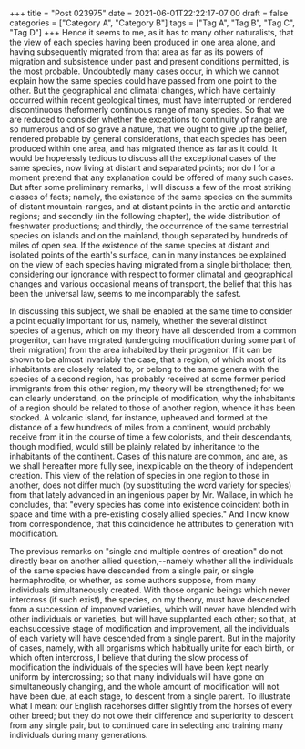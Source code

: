 +++
title = "Post 023975"
date = 2021-06-01T22:22:17-07:00
draft = false
categories = ["Category A", "Category B"]
tags = ["Tag A", "Tag B", "Tag C", "Tag D"]
+++
Hence it seems to me, as it has to many other naturalists, that the view of each species having been produced in one area alone, and having subsequently migrated from that area as far as its powers of migration and subsistence under past and present conditions permitted, is the most probable. Undoubtedly many cases occur, in which we cannot explain how the same species could have passed from one point to the other. But the geographical and climatal changes, which have certainly occurred within recent geological times, must have interrupted or rendered discontinuous theformerly continuous range of many species. So that we are reduced to consider whether the exceptions to continuity of range are so numerous and of so grave a nature, that we ought to give up the belief, rendered probable by general considerations, that each species has been produced within one area, and has migrated thence as far as it could. It would be hopelessly tedious to discuss all the exceptional cases of the same species, now living at distant and separated points; nor do I for a moment pretend that any explanation could be offered of many such cases. But after some preliminary remarks, I will discuss a few of the most striking classes of facts; namely, the existence of the same species on the summits of distant mountain-ranges, and at distant points in the arctic and antarctic regions; and secondly (in the following chapter), the wide distribution of freshwater productions; and thirdly, the occurrence of the same terrestrial species on islands and on the mainland, though separated by hundreds of miles of open sea. If the existence of the same species at distant and isolated points of the earth's surface, can in many instances be explained on the view of each species having migrated from a single birthplace; then, considering our ignorance with respect to former climatal and geographical changes and various occasional means of transport, the belief that this has been the universal law, seems to me incomparably the safest.

In discussing this subject, we shall be enabled at the same time to consider a point equally important for us, namely, whether the several distinct species of a genus, which on my theory have all descended from a common progenitor, can have migrated (undergoing modification during some part of their migration) from the area inhabited by their progenitor. If it can be shown to be almost invariably the case, that a region, of which most of its inhabitants are closely related to, or belong to the same genera with the species of a second region, has probably received at some former period immigrants from this other region, my theory will be strengthened; for we can clearly understand, on the principle of modification, why the inhabitants of a region should be related to those of another region, whence it has been stocked. A volcanic island, for instance, upheaved and formed at the distance of a few hundreds of miles from a continent, would probably receive from it in the course of time a few colonists, and their descendants, though modified, would still be plainly related by inheritance to the inhabitants of the continent. Cases of this nature are common, and are, as we shall hereafter more fully see, inexplicable on the theory of independent creation. This view of the relation of species in one region to those in another, does not differ much (by substituting the word variety for species) from that lately advanced in an ingenious paper by Mr. Wallace, in which he concludes, that "every species has come into existence coincident both in space and time with a pre-existing closely allied species." And I now know from correspondence, that this coincidence he attributes to generation with modification.

The previous remarks on "single and multiple centres of creation" do not directly bear on another allied question,--namely whether all the individuals of the same species have descended from a single pair, or single hermaphrodite, or whether, as some authors suppose, from many individuals simultaneously created. With those organic beings which never intercross (if such exist), the species, on my theory, must have descended from a succession of improved varieties, which will never have blended with other individuals or varieties, but will have supplanted each other; so that, at eachsuccessive stage of modification and improvement, all the individuals of each variety will have descended from a single parent. But in the majority of cases, namely, with all organisms which habitually unite for each birth, or which often intercross, I believe that during the slow process of modification the individuals of the species will have been kept nearly uniform by intercrossing; so that many individuals will have gone on simultaneously changing, and the whole amount of modification will not have been due, at each stage, to descent from a single parent. To illustrate what I mean: our English racehorses differ slightly from the horses of every other breed; but they do not owe their difference and superiority to descent from any single pair, but to continued care in selecting and training many individuals during many generations.
